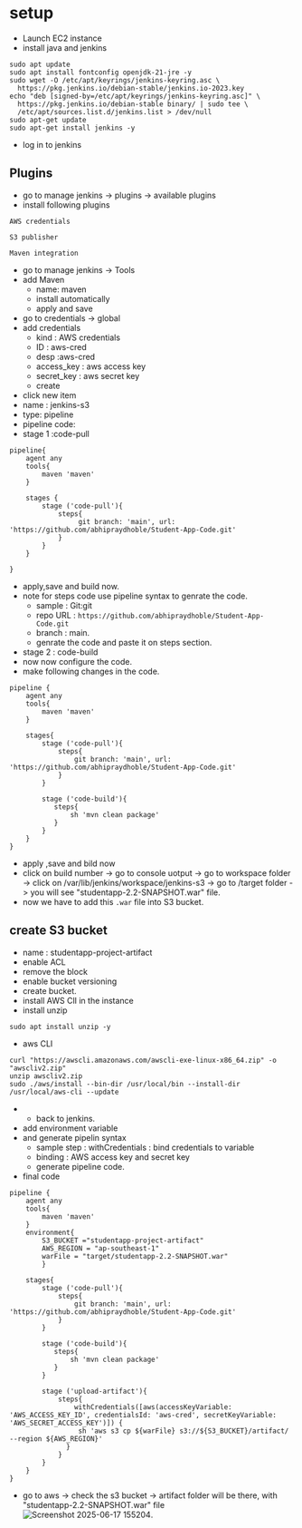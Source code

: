 # setup 
- Launch EC2 instance
- install java and jenkins
```
sudo apt update
sudo apt install fontconfig openjdk-21-jre -y
sudo wget -O /etc/apt/keyrings/jenkins-keyring.asc \
  https://pkg.jenkins.io/debian-stable/jenkins.io-2023.key
echo "deb [signed-by=/etc/apt/keyrings/jenkins-keyring.asc]" \
  https://pkg.jenkins.io/debian-stable binary/ | sudo tee \
  /etc/apt/sources.list.d/jenkins.list > /dev/null
sudo apt-get update
sudo apt-get install jenkins -y
```
- log in to jenkins
## Plugins
- go to manage jenkins -> plugins -> available plugins
- install following plugins
```
AWS credentials
```
```
S3 publisher
```
```
Maven integration
```
- go to manage jenkins -> Tools
- add Maven
  - name: maven
  - install automatically
  - apply and save
- go to credentials -> global
- add credentials
  - kind : AWS credentials
  - ID : aws-cred
  - desp :aws-cred
  - access_key : aws access key
  - secret_key : aws secret key
  - create
-  click new item
  - name : jenkins-s3
  - type: pipeline  
- pipeline code:
- stage 1  :code-pull
```
pipeline{
    agent any
    tools{
        maven 'maven'
    }
    
    stages {
        stage ('code-pull'){
            steps{
                 git branch: 'main', url: 'https://github.com/abhipraydhoble/Student-App-Code.git'
            }
        }
    }
    
}
```
- apply,save and build now.
- note for steps code use pipeline syntax to genrate the code.
   - sample : Git:git
   - repo URL : ``https://github.com/abhipraydhoble/Student-App-Code.git``
   - branch : main.
   - genrate the code and paste it on steps section.
- stage 2 : code-build
- now now configure the code.
- make following changes in the code.
```
pipeline {
    agent any
    tools{
        maven 'maven'
    }
    
    stages{
        stage ('code-pull'){
            steps{
                git branch: 'main', url: 'https://github.com/abhipraydhoble/Student-App-Code.git'
            }
        }
        
        stage ('code-build'){
           steps{
               sh 'mvn clean package'
           }
        }
    }
}
```
- apply ,save and bild now
- click on build number -> go to console uotput -> go to workspace folder -> click on /var/lib/jenkins/workspace/jenkins-s3 -> go to /target folder -> you will see "studentapp-2.2-SNAPSHOT.war" file.
- now we have to add this ``.war`` file into S3 bucket.
## create S3 bucket
   - name : studentapp-project-artifact
   - enable ACL
   - remove the block
   - enable bucket versioning
   - create bucket.
- install AWS ClI in the instance
- install unzip
```
sudo apt install unzip -y
```
- aws CLI
```
curl "https://awscli.amazonaws.com/awscli-exe-linux-x86_64.zip" -o "awscliv2.zip"
unzip awscliv2.zip
sudo ./aws/install --bin-dir /usr/local/bin --install-dir /usr/local/aws-cli --update
```
- - back to jenkins.
- add environment variable
- and generate pipelin syntax
   - sample step : withCredentials : bind credentials to variable
   - binding : AWS access key and secret key
   - generate pipeline code.
- final code
```
pipeline {
    agent any
    tools{
        maven 'maven'
    }
    environment{
        S3_BUCKET ="studentapp-project-artifact"
        AWS_REGION = "ap-southeast-1"
        warFile = "target/studentapp-2.2-SNAPSHOT.war"
        }
    
    stages{
        stage ('code-pull'){
            steps{
                git branch: 'main', url: 'https://github.com/abhipraydhoble/Student-App-Code.git'
            }
        }
        
        stage ('code-build'){
           steps{
               sh 'mvn clean package'
           }
        }
        
        stage ('upload-artifact'){
            steps{
                withCredentials([aws(accessKeyVariable: 'AWS_ACCESS_KEY_ID', credentialsId: 'aws-cred', secretKeyVariable: 'AWS_SECRET_ACCESS_KEY')]) {
                 sh 'aws s3 cp ${warFile} s3://${S3_BUCKET}/artifact/ --region ${AWS_REGION}'
              }
            }
        }
    }
}
```
- go to aws -> check the s3 bucket -> artifact folder will be there, with "studentapp-2.2-SNAPSHOT.war" file
![Screenshot 2025-06-17 155204](https://github.com/user-attachments/assets/82fec3d7-a0f3-459d-8a81-83d74699d60d).


